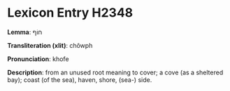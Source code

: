 # Lexicon Entry H2348

**Lemma**: חוֹף

**Transliteration (xlit)**: chôwph

**Pronunciation**: khofe

**Description**:
from an unused root meaning to cover; a cove (as a sheltered bay); coast (of the sea), haven, shore, (sea-) side.
